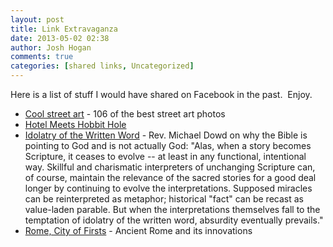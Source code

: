 ```yaml
---
layout: post
title: Link Extravaganza
date: 2013-05-02 02:38
author: Josh Hogan
comments: true
categories: [shared links, Uncategorized]
---
```

Here is a list of stuff I would have shared on Facebook in the past.  Enjoy.
<ul>
	<li><a href="http://www.streetartutopia.com/?p=10554/">Cool street art</a> - 106 of the best street art photos</li>
	<li><a href="http://www.huhmagazine.co.uk/view_article.php?id=2113/" target="_blank">Hotel Meets Hobbit Hole</a></li>
	<li><a href="http://www.huffingtonpost.com/rev-michael-dowd/idolatry-of-the-written-word_b_2832435.html" target="_blank">Idolatry of the Written Word</a> - Rev. Michael Dowd on why the Bible is pointing to God and is not actually God: "Alas, when a story becomes Scripture, it ceases to evolve -- at least in any functional, intentional way. Skillful and charismatic interpreters of unchanging Scripture can, of course, maintain the relevance of the sacred stories for a good deal longer by continuing to evolve the interpretations. Supposed miracles can be reinterpreted as metaphor; historical "fact" can be recast as value-laden parable. But when the interpretations themselves fall to the temptation of idolatry of the written word, absurdity eventually prevails."</li>
	<li><a href="http://www.history.com/interactives/ancient-rome/" target="_blank">Rome, City of Firsts</a> - Ancient Rome and its innovations</li>
</ul>
